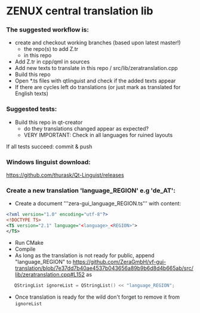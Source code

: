 # ZENUX central translation lib

### The suggested workflow is:

* create and checkout working branches (based upon latest master!)
    * the repo(s) to add Z.tr
    * in this repo
* Add Z.tr in cpp/qml in sources
* Add new texts to translate in this repo / src/lib/zeratranslation.cpp
* Build this repo
* Open *.ts files with qtlinguist and check if the added texts appear
* If there are cycles left do translations (or just mark as translated
 for English texts)

### Suggested tests:
* Build this repo in qt-creator
    * do they translations changed appear as expected?
    * VERY IMPORTANT: Check in all languages for ruined layouts

If all tests succeed: commit & push


### Windows linguist download:
https://github.com/thurask/Qt-Linguist/releases

### Create a new translation 'language_REGION' e.g 'de_AT':
* Create a document '''zera-gui_language_REGION.ts''' with content:

```xml
<?xml version="1.0" encoding="utf-8"?>
<!DOCTYPE TS>
<TS version="2.1" language="<language>_<REGION>">
</TS>
```

* Run CMake
* Compile
* As long as the translation is not ready for public, append "language_REGION" to https://github.com/ZeraGmbH/vf-gui-translation/blob/7e37dd7b40ae4537b043656a89b9b6d8d4b665ab/src/lib/zeratranslation.cpp#L152 as
```cpp
   QStringList ignoreList = QStringList() << "language_REGION";
```
* Once translation is ready for the wild don't forget to remove it from ```ignoreList```
